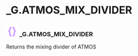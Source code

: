 # _G.ATMOS_MIX_DIVIDER

### <img src="../../.gitbook/assets/global.png" width="32" height="32" /> **_G**.ATMOS_MIX_DIVIDER
Returns the mixing divider of ATMOS<br>
